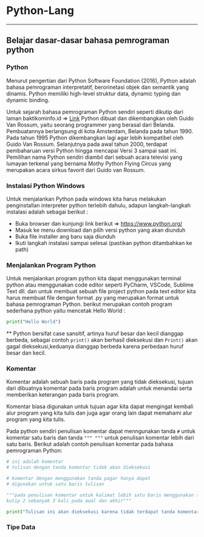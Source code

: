 # Python-Lang

<hr>

## Belajar dasar-dasar bahasa pemrograman python

### Python

<p>Menurut pengertian dari Python Software Foundation (2016), Python adalah bahasa pemrograman interpretatif, berorinetasi objek dan semantik yang dinamis. Python memiliki high-level struktur data, dynamic typing dan dynamic binding.</p>
<p>Untuk sejarah bahasa pemrograman Python sendiri seperti dikutip dari laman baktikominfo.id => <a href="https://www.baktikominfo.id/id/informasi/pengetahuan/bahasa_pemrograman_python_pengertian_sejarah_kelebihan_dan_kekurangannya-954">Link</a> Python dibuat dan dikembangkan oleh Guido Van Rossum, yaitu seorang programmer yang berasal dari Belanda. Pembuatannya berlangsung di kota Amsterdam, Belanda pada tahun 1990. Pada tahun 1995 Python dikembangkan lagi agar lebih kompatibel oleh Guido Van Rossum. Selanjutnya pada awal tahun 2000, terdapat pembaharuan versi Python hingga mencapai Versi 3 sampai saat ini. Pemilihan nama Python sendiri diambil dari sebuah acara televisi yang lumayan terkenal yang bernama Mothy Python Flying Circus yang merupakan acara sirkus favorit dari Guido van Rossum.</p>

### Instalasi Python Windows

Untuk menjalankan Python pada windows kita harus melakukan penginstallan interpreter python terlebih dahulu, adapun langkah-langkah instalasi adalah sebagai berikut :

- Buka browser dan kunjungi link berikut => <https://www.python.org/>
- Masuk ke menu download dan pilih versi python yang akan diunduh
- Buka file installer ang baru saja diunduh
- Ikuti langkah instalasi sampai selesai (pastikan python ditambahkan ke path)

### Menjalankan Program Python

Untuk menjalankan program python kita dapat menggunakan terminal python atau menggunakan code editor seperti PyCharm, VSCode, Sublime Text dll. dan untuk membuat sebuah file project python pada text editor kita harus membuat file dengan format .py yang merupakan format untuk bahasa pemrograman Python. berikut merupakan contoh program sederhana python yaitu mencetak Hello World :

```python
print("Hello World")
```

** Python bersifat case sansitif, artinya huruf besar dan kecil dianggap berbeda, sebagai contoh `print()` akan berhasil dieksekusi dan `Print()` akan gagal dieksekusi,keduanya dianggap berbeda karena perbedaan huruf besar dan kecil.

### Komentar

<p>Komentar adalah sebuah baris pada program yang tidak dieksekusi, tujuan dari dibuatnya komentar pada baris program adalah untuk menandai serta memberikan keterangan pada baris program.</p>
<p>Komentar biasa digunakan untuk tujuan agar kita dapat mengingat kembali alur program yang kita tulis dan juga agar orang lain dapat memahami alur program yang kita tulis.</p>

Pada python sendiri penulisan komentar dapat menngunakan tanda `#` untuk komentar satu baris dan tanda `""" """` untuk penulisan komentar lebih dari satu baris. Berikut adalah contoh penulisan komentar pada bahasa pemrograman Python:

```python
# ini adalah komentar
# tulisan dengan tanda komentar tidak akan dieksekusi

# komentar dengan menggunakan tanda pagar hanya dapat
# digunakan untuk satu baris tulisan

"""pada penulisan komentar untuk kalimat lebih satu baris menggunakan tanda 
kutip 2 sebanyak 3 kali pada awal dan akhir"""

print("Tulisan ini akan dieksekusi karena tidak terdapat tanda komentar")
```

### Tipe Data

